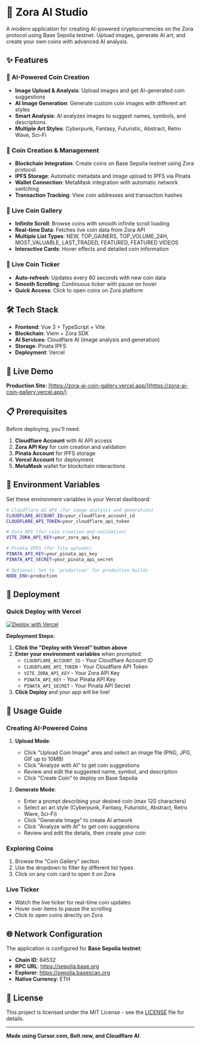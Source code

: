 # 🚀 Zora AI Studio

A modern application for creating AI-powered cryptocurrencies on the Zora protocol using Base Sepolia testnet. Upload images, generate AI art, and create your own coins with advanced AI analysis.

## ✨ Features

### 🎨 AI-Powered Coin Creation
- **Image Upload & Analysis**: Upload images and get AI-generated coin suggestions
- **AI Image Generation**: Generate custom coin images with different art styles
- **Smart Analysis**: AI analyzes images to suggest names, symbols, and descriptions
- **Multiple Art Styles**: Cyberpunk, Fantasy, Futuristic, Abstract, Retro Wave, Sci-Fi

### 💎 Coin Creation & Management
- **Blockchain Integration**: Create coins on Base Sepolia testnet using Zora protocol
- **IPFS Storage**: Automatic metadata and image upload to IPFS via Pinata
- **Wallet Connection**: MetaMask integration with automatic network switching
- **Transaction Tracking**: View coin addresses and transaction hashes

### 📱 Live Coin Gallery
- **Infinite Scroll**: Browse coins with smooth infinite scroll loading
- **Real-time Data**: Fetches live coin data from Zora API
- **Multiple List Types**: NEW, TOP_GAINERS, TOP_VOLUME_24H, MOST_VALUABLE, LAST_TRADED, FEATURED, FEATURED VIDEOS
- **Interactive Cards**: Hover effects and detailed coin information

### 🔴 Live Coin Ticker
- **Auto-refresh**: Updates every 60 seconds with new coin data
- **Smooth Scrolling**: Continuous ticker with pause on hover
- **Quick Access**: Click to open coins on Zora platform

## 🛠️ Tech Stack

- **Frontend**: Vue 3 + TypeScript + Vite
- **Blockchain**: Viem + Zora SDK
- **AI Services**: Cloudflare AI (image analysis and generation)
- **Storage**: Pinata IPFS
- **Deployment**: Vercel

## 🚀 Live Demo

**Production Site**: [https://zora-ai-coin-gallery.vercel.app/](https://zora-ai-coin-gallery.vercel.app/)

## 📋 Prerequisites

Before deploying, you'll need:

1. **Cloudflare Account** with AI API access
2. **Zora API Key** for coin creation and validation
3. **Pinata Account** for IPFS storage
4. **Vercel Account** for deployment
5. **MetaMask** wallet for blockchain interactions

## 🔧 Environment Variables

Set these environment variables in your Vercel dashboard:

```bash
# Cloudflare AI API (for image analysis and generation)
CLOUDFLARE_ACCOUNT_ID=your_cloudflare_account_id
CLOUDFLARE_API_TOKEN=your_cloudflare_api_token

# Zora API (for coin creation and validation)
VITE_ZORA_API_KEY=your_zora_api_key

# Pinata IPFS (for file uploads)
PINATA_API_KEY=your_pinata_api_key
PINATA_API_SECRET=your_pinata_api_secret

# Optional: Set to 'production' for production builds
NODE_ENV=production
```

## 🚀 Deployment

### Quick Deploy with Vercel

[![Deploy with Vercel](https://vercel.com/button)](https://vercel.com/new/clone?repository-url=https://github.com/alekcangp/zora-ai-coin-gallery&env=CLOUDFLARE_ACCOUNT_ID,CLOUDFLARE_API_TOKEN,VITE_ZORA_API_KEY,PINATA_API_KEY,PINATA_API_SECRET&envDescription=Cloudflare%20AI%20API%20credentials%20for%20image%20analysis%20and%20generation&envLink=https://dash.cloudflare.com/profile/api-tokens)

**Deployment Steps:**
1. **Click the "Deploy with Vercel" button above**
2. **Enter your environment variables** when prompted:
   - `CLOUDFLARE_ACCOUNT_ID` - Your Cloudflare Account ID
   - `CLOUDFLARE_API_TOKEN` - Your Cloudflare API Token
   - `VITE_ZORA_API_KEY` - Your Zora API Key
   - `PINATA_API_KEY` - Your Pinata API Key
   - `PINATA_API_SECRET` - Your Pinata API Secret
3. **Click Deploy** and your app will be live!

## 🎨 Usage Guide

### Creating AI-Powered Coins

1. **Upload Mode**:
   - Click "Upload Coin Image" area and select an image file (PNG, JPG, GIF up to 10MB)
   - Click "Analyze with AI" to get coin suggestions
   - Review and edit the suggested name, symbol, and description
   - Click "Create Coin" to deploy on Base Sepolia

2. **Generate Mode**:
   - Enter a prompt describing your desired coin (max 120 characters)
   - Select an art style (Cyberpunk, Fantasy, Futuristic, Abstract, Retro Wave, Sci-Fi)
   - Click "Generate Image" to create AI artwork
   - Click "Analyze with AI" to get coin suggestions
   - Review and edit the details, then create your coin

### Exploring Coins
1. Browse the "Coin Gallery" section
2. Use the dropdown to filter by different list types
3. Click on any coin card to open it on Zora

### Live Ticker
- Watch the live ticker for real-time coin updates
- Hover over items to pause the scrolling
- Click to open coins directly on Zora

## 🌐 Network Configuration

The application is configured for **Base Sepolia testnet**:

- **Chain ID**: 84532
- **RPC URL**: https://sepolia.base.org
- **Explorer**: https://sepolia.basescan.org
- **Native Currency**: ETH


## 📄 License

This project is licensed under the MIT License - see the [LICENSE](LICENSE) file for details.

---

**Made using Cursor.com, Bolt.new, and Cloudflare AI**
